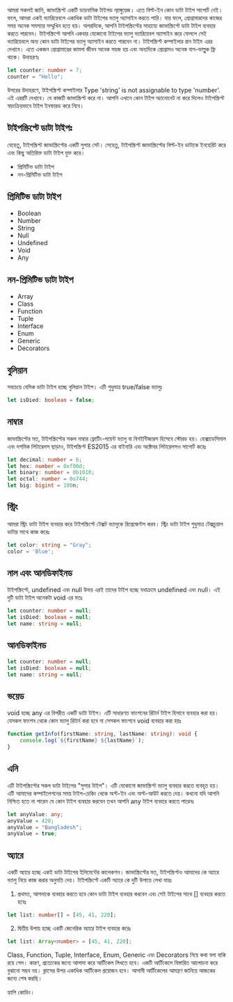 আমরা সকলই জানি, জাভাস্ক্রিপ্ট একটি ডায়নামিক টাইপড ল্যাঙ্গুয়েজ। এতে বিল্ট-ইন কোন ডাটা টাইপ সাপোর্ট নেই। ফলে, আমরা একই ভ্যারিয়েবলে একাধিক ডাটা টাইপের ভ্যালু অ্যাসাইন করতে পারি। যার ফলে, প্রোগ্রামারদের কাজের সময় অনেক সমস্যার সম্মুখিন হতে হয়। অপরদিকে, আপনি টাইপস্ক্রিপ্টের সাহায্যে জাভাস্ক্রিপ্টে ডাটা টাইপ ব্যবহার করতে পারবেন। টাইপস্ক্রিপ্টে আপনি একবার যেকোনো টাইপের ভ্যালু ভ্যারিয়েবল অ্যাসাইন করে ফেললে সেই ভ্যারিয়েবলে অন্য কোন ডাটা টাইপের ভ্যালু অ্যাসাইন করতে পারবেন না। টাইপস্ক্রিপ্ট কম্পাইলার রান টাইম এরর দেখাবে। এতে একজন প্রোগ্রামারের কামলা জীবন অনেক সহজ হয় এবং অন্যদিকে প্রোগ্রামও অনেক বাগ-ভাল্লুক ফ্রি থাকে। উদাহরণঃ

```ts
let counter: number = 7;
counter = "Hello";
```

উপরের উদাহরণে, টাইপস্ক্রিপ্ট কম্পাইলার Type 'string' is not assignable to type 'number'. এই এররটি দেখাবে। যে কাজটি জাভাস্ক্রিপ্ট করে না। আপনি এখানে কোন টাইপ অ্যানোনেট না করে দিলেও টাইপস্ক্রিপ্ট স্বয়ংক্রিয়ভাবে টাইপ ইনফারড করে নিবে।

## টাইপস্ক্রিপ্টে ডাটা টাইপঃ
যেহেতু, টাইপস্ক্রিপ্ট জাভাস্ক্রিপ্টের একটি সুপার সেট। সেহেতু, টাইপস্ক্রিপ্ট জাভাস্ক্রিপ্টের বিল্ট-ইন ডাটাকে ইনহেরিট করে এবং কিছু অতিরিক্ত ডাটা টাইপ যুক্ত করে।

- প্রিমিটিভ ডাটা টাইপ
- নন-প্রিমিটিভ ডাটা টাইপ

## প্রিমিটিভ ডাটা টাইপ
- Boolean
- Number
- String
- Null
- Undefined
- Void
- Any

## নন-প্রিমিটিভ ডাটা টাইপ
- Array
- Class
- Function
- Tuple
- Interface
- Enum
- Generic
- Decorators

## বুলিয়ান
সবচেয়ে বেসিক ডাটা টাইপ হচ্ছে বুলিয়ান টাইপ। এটি শুধুমাত্র true/false ভ্যালুঃ

```ts
let isDied: boolean = false;
```

## নাম্বার
জাভাস্ক্রিপ্টের মত, টাইপস্ক্রিপ্টের সকল নাম্বার ফ্লোটিং-পয়েন্ট ভ্যালু বা বিগইন্টিজারস হিসেবে স্টোরড হয়। হেক্সাডেসিমাল এবং দশমিক লিটারেলস ছাড়াও, টাইপস্ক্রিপ্ট ES2015 এর বাইনারি এবং অক্টোবর লিটারেলসও সাপোর্ট করেঃ

```ts
let decimal: number = 6;
let hex: number = 0xf00d;
let binary: number = 0b1010;
let octal: number = 0o744;
let big: bigint = 100n;
```

## স্ট্রিং
আমরা স্ট্রিং ডাটা টাইপ ব্যবহার করে টাইপস্ক্রিপ্টে টেক্সট ভ্যালুকে রিপ্রেজেন্টস করব। স্ট্রিং ডাটা টাইপ শুধুমাত্র টেক্সচুয়াল ডাটার সাথে কাজ করেঃ

```ts
let color: string = "Gray";
color = 'Blue';
```

## নাল এবং আনডিফাইনড
টাইপস্ক্রিপ্টে, undefined এবং null উভয় এরই তাদের টাইপ হচ্ছে যথাক্রমে undefined এবং null। এই দুটি ডাটা টাইপ অনেকটা void এর মতঃ

```ts
let counter: number = null;
let isDied: boolean = null;
let name: string = null;
```

## আনডিফাইনড
```ts
let counter: number = null;
let isDied: boolean = null;
let name: string = null;
```

## ভয়েড
void হচ্ছে any এর বিপরীত একটি ডাটা টাইপ। এটি সাধারণত ফাংশনের রিটার্ন টাইপ হিসাবে ব্যবহার করা হয়। যেসকল ফাংশন থেকে কোন ভ্যালু রিটার্ন করা হবে না সেসকল ফাংশনে void ব্যবহার করা হয়ঃ

```ts
function getInfo(firstName: string, lastName: string): void {
    console.log(`${firstName} ${lastName}`);
}
```

## এনি
এটি টাইপস্ক্রিপ্টের সকল ডাটা টাইপের "সুপার টাইপ"। এটি যেকোনো জাভাস্ক্রিপ্ট ভ্যালু ব্যবহার করতে ব্যবহৃত হয়। এটি আমাদের কম্পাইলেশনের সময় টাইপ-চেকিং থেকে অপ্ট-ইন এবং অপ্ট-আউট করতে দেয়। কখনো যদি আপনি নিশ্চিত হতে না পারেন যে কোন টাইপ ব্যবহার করবেন তখন আপনি any টাইপ ব্যবহার করতে পারেনঃ

```ts
let anyValue: any;
anyValue = 420;
anyValue = "Bangladesh";
anyValue = true;
```

## অ্যারে
একটি অ্যারে হচ্ছে একই ডাটা টাইপের ইলিমেন্টের কালেকশন। জাভাস্ক্রিপ্টের মত, টাইপস্ক্রিপ্টও আমাদের কে অ্যারে ভ্যালু নিয়ে কাজ করার অনুমতি দেয়। টাইপস্ক্রিপ্টে একটি অ্যারে কে দুটি উপায়ে লেখা যায়ঃ

1. প্রথমত, আপনাকে ব্যবহার করতে হবে কোন ডাটা টাইপ ব্যবহার করবেন এবং সেই টাইপের সাথে [] ব্যবহার করতে হবেঃ

```ts
let list: number[] = [45, 41, 220];
```

2. দ্বিতীয় উপায় হচ্ছে একটি জেনেরিক অ্যারে টাইপ ব্যবহার করেঃ

```ts
let list: Array<number> = [45, 41, 220];
```

Class, Function, Tuple, Interface, Enum, Generic এবং Decorators নিয়ে কথা বলা বাকি রয়ে গেল। কারণ, প্রত্যেকের জন্যে আলাদা করে আর্টিকেল লিখতে হবে। একটি আর্টিকেলে বিস্তারিত আলোচনা করে বুঝানো সম্ভব নয়। ক্লাসের উপর একাধিক আর্টিকেল প্রয়োজন হবে। আগামী আর্টিকেলের আমন্ত্রণ জানিয়ে আজকের জন্যে শেষ করছি। 

হ্যাপি কোডিং।
